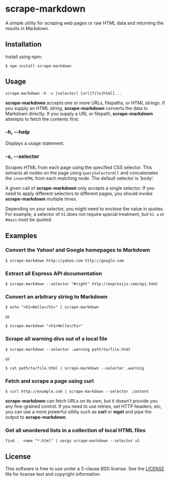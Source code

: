 # scrape-markdown

A simple utility for scraping web pages or raw HTML data and returning the results in Markdown.

## Installation

Install using npm:

    $ npm install scrape-markdown

## Usage

    scrape-markdown -h -s [selector] [url|file|html]...

**scrape-markdown** accepts one or more URLs, filepaths, or HTML strings.
If you supply an HTML string, **scrape-markdown** converts the data to Markdown directly. 
If you supply a URL or filepath, **scrape-markdown** attempts to fetch the contents first.

### -h, --help

Displays a usage statement.

### -s, --selector

Scrapes HTML from each page using the specified CSS selector.
This extracts all nodes on the page using `querySelectorAll`
and concatenates the `innerHTML` from each matching node.
The default selector is 'body'.

A given call of **scrape-markdown** only accepts a single selector.
If you need to apply different selectors to different pages,
you should invoke **scrape-markdown** multiple times.

Depending on your selector, you might need to enclose the value in quotes.
For example, a selector of `h1` does not require special treatment,
but `h1 a` or `#main` must be quoted.

## Examples

### Convert the Yahoo! and Google homepages to Markdown

    $ scrape-markdown http://yahoo.com http://google.com

### Extract all Express API documentation

    $ scrape-markdown --selector "#right" http://expressjs.com/api.html

### Convert an arbitrary string to Markdown

    $ echo "<h1>Hello</h1>" | scrape-markdown

or 

    $ scrape-markdown "<h1>Hello</h1>"

### Scrape all warning divs out of a local file

    $ scrape-markdown --selector .warning path/to/file.html

or

    $ cat path/to/file.html | scrape-markdown --selector .warning 

### Fetch and scrape a page using curl

    $ curl http://example.com | scrape-markdown --selector .content

**scrape-markdown** can fetch URLs on its own, but it doesn't provide you
any fine-grained control. If you need to use retries, set HTTP headers,
etc, you can use a more powerful utility such as **curl** or **wget** and
pipe the output to **scrape-markdown**.

### Get all unordered lists in a collection of local HTML files

    find . -name "*.html" | xargs scrape-markdown --selector ul

## License

This software is free to use under a 3-clause BSD license.
See the [LICENSE](./LICENSE) file for license text and copyright information.
